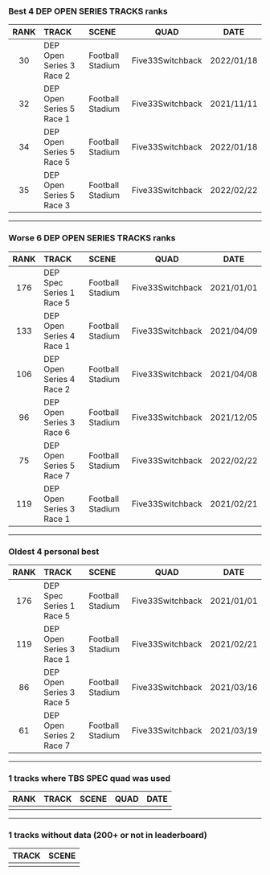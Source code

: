 ### Best 4 DEP OPEN SERIES TRACKS ranks
|RANK|TRACK|SCENE|QUAD|DATE|
|:---:|:---|:---|:---:|:---:|
|30|DEP Open Series 3 Race 2|Football Stadium|Five33Switchback|2022/01/18|
|32|DEP Open Series 5 Race 1|Football Stadium|Five33Switchback|2021/11/11|
|34|DEP Open Series 5 Race 5|Football Stadium|Five33Switchback|2022/01/18|
|35|DEP Open Series 5 Race 3|Football Stadium|Five33Switchback|2022/02/22|
---
### Worse 6 DEP OPEN SERIES TRACKS ranks
|RANK|TRACK|SCENE|QUAD|DATE|
|:---:|:---|:---|:---:|:---:|
|176|DEP Spec Series 1 Race 5|Football Stadium|Five33Switchback|2021/01/01|
|133|DEP Open Series 4 Race 1|Football Stadium|Five33Switchback|2021/04/09|
|106|DEP Open Series 4 Race 2|Football Stadium|Five33Switchback|2021/04/08|
|96|DEP Open Series 3 Race 6|Football Stadium|Five33Switchback|2021/12/05|
|75|DEP Open Series 5 Race 7|Football Stadium|Five33Switchback|2022/02/22|
|119|DEP Open Series 3 Race 1|Football Stadium|Five33Switchback|2021/02/21|
---
### Oldest 4 personal best
|RANK|TRACK|SCENE|QUAD|DATE|
|:---:|:---|:---|:---:|:---:|
|176|DEP Spec Series 1 Race 5|Football Stadium|Five33Switchback|2021/01/01|
|119|DEP Open Series 3 Race 1|Football Stadium|Five33Switchback|2021/02/21|
|86|DEP Open Series 3 Race 5|Football Stadium|Five33Switchback|2021/03/16|
|61|DEP Open Series 2 Race 7|Football Stadium|Five33Switchback|2021/03/19|
---
### 1 tracks where TBS SPEC quad was used
|RANK|TRACK|SCENE|QUAD|DATE|
|:---:|:---|:---|:---:|:---:|
||||||
---
### 1 tracks without data (200+ or not in leaderboard)
|TRACK|SCENE|
|:---|:---|
|||
